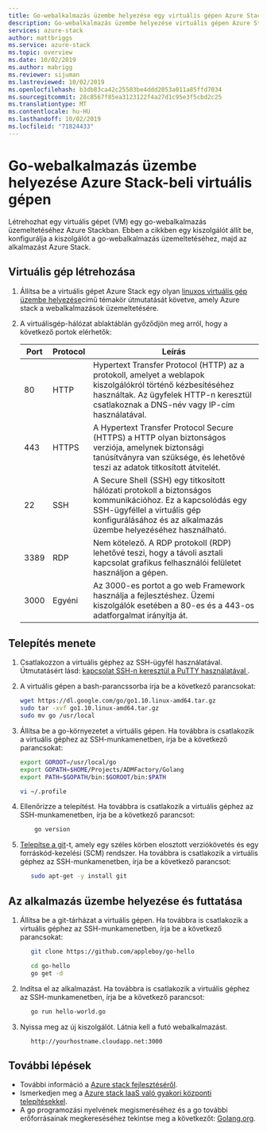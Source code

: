 ```yaml
---
title: Go-webalkalmazás üzembe helyezése egy virtuális gépen Azure Stackban | Microsoft Docs
description: Go-webalkalmazás üzembe helyezése virtuális gépen Azure Stack
services: azure-stack
author: mattbriggs
ms.service: azure-stack
ms.topic: overview
ms.date: 10/02/2019
ms.author: mabrigg
ms.reviewer: sijuman
ms.lastreviewed: 10/02/2019
ms.openlocfilehash: b3db83ca42c25503be4ddd2053a011a85ffd7034
ms.sourcegitcommit: 28c8567f85ea3123122f4a27d1c95e3f5cbd2c25
ms.translationtype: MT
ms.contentlocale: hu-HU
ms.lasthandoff: 10/02/2019
ms.locfileid: "71824433"
---
```

# <a name="deploy-a-go-web-app-to-a-vm-in-azure-stack"></a>Go-webalkalmazás üzembe helyezése Azure Stack-beli virtuális gépen

Létrehozhat egy virtuális gépet (VM) egy go-webalkalmazás üzemeltetéséhez Azure Stackban. Ebben a cikkben egy kiszolgálót állít be, konfigurálja a kiszolgálót a go-webalkalmazás üzemeltetéséhez, majd az alkalmazást Azure Stack.

## <a name="create-a-vm"></a>Virtuális gép létrehozása

1. Állítsa be a virtuális gépet Azure Stack egy olyan [linuxos virtuális gép üzembe helyezése](azure-stack-dev-start-howto-deploy-linux.md)című témakör útmutatását követve, amely Azure stack a webalkalmazások üzemeltetésére.

2. A virtuálisgép-hálózat ablaktáblán győződjön meg arról, hogy a következő portok elérhetők:

    | Port | Protocol | Leírás |
    | --- | --- | --- |
    | 80 | HTTP | Hypertext Transfer Protocol (HTTP) az a protokoll, amelyet a weblapok kiszolgálókról történő kézbesítéséhez használtak. Az ügyfelek HTTP-n keresztül csatlakoznak a DNS-név vagy IP-cím használatával. |
    | 443 | HTTPS | A Hypertext Transfer Protocol Secure (HTTPS) a HTTP olyan biztonságos verziója, amelynek biztonsági tanúsítványra van szüksége, és lehetővé teszi az adatok titkosított átvitelét. |
    | 22 | SSH | A Secure Shell (SSH) egy titkosított hálózati protokoll a biztonságos kommunikációhoz. Ez a kapcsolódás egy SSH-ügyféllel a virtuális gép konfigurálásához és az alkalmazás üzembe helyezéséhez használható. |
    | 3389 | RDP | Nem kötelező. A RDP protokoll (RDP) lehetővé teszi, hogy a távoli asztali kapcsolat grafikus felhasználói felületet használjon a gépen.   |
    | 3000 | Egyéni | Az 3000-es portot a go web Framework használja a fejlesztéshez. Üzemi kiszolgálók esetében a 80-es és a 443-os adatforgalmat irányítja át. |

## <a name="install-go"></a>Telepítés menete

1. Csatlakozzon a virtuális géphez az SSH-ügyfél használatával. Útmutatásért lásd: [kapcsolat SSH-n keresztül a PuTTY használatával ](azure-stack-dev-start-howto-ssh-public-key.md#connect-with-ssh-by-using-putty).

1. A virtuális gépen a bash-parancssorba írja be a következő parancsokat:

    ```bash  
    wget https://dl.google.com/go/go1.10.linux-amd64.tar.gz
    sudo tar -xvf go1.10.linux-amd64.tar.gz
    sudo mv go /usr/local
    ```

2. Állítsa be a go-környezetet a virtuális gépen. Ha továbbra is csatlakozik a virtuális géphez az SSH-munkamenetben, írja be a következő parancsokat:

    ```bash  
    export GOROOT=/usr/local/go
    export GOPATH=$HOME/Projects/ADMFactory/Golang
    export PATH=$GOPATH/bin:$GOROOT/bin:$PATH

    vi ~/.profile
    ```

3. Ellenőrizze a telepítést. Ha továbbra is csatlakozik a virtuális géphez az SSH-munkamenetben, írja be a következő parancsot:

    ```bash  
        go version
    ```

3. [Telepítse a git](https://git-scm.com)-t, amely egy széles körben elosztott verziókövetés és egy forráskód-kezelési (SCM) rendszer. Ha továbbra is csatlakozik a virtuális géphez az SSH-munkamenetben, írja be a következő parancsot:

    ```bash  
       sudo apt-get -y install git
    ```

## <a name="deploy-and-run-the-app"></a>Az alkalmazás üzembe helyezése és futtatása

1. Állítsa be a git-tárházat a virtuális gépen. Ha továbbra is csatlakozik a virtuális géphez az SSH-munkamenetben, írja be a következő parancsokat:

    ```bash  
       git clone https://github.com/appleboy/go-hello
    
       cd go-hello
       go get -d
    ```

2. Indítsa el az alkalmazást. Ha továbbra is csatlakozik a virtuális géphez az SSH-munkamenetben, írja be a következő parancsot:

    ```bash  
       go run hello-world.go
    ```

3. Nyissa meg az új kiszolgálót. Látnia kell a futó webalkalmazást.

    ```HTTP  
       http://yourhostname.cloudapp.net:3000
    ```

## <a name="next-steps"></a>További lépések

- További információ a [Azure stack fejlesztéséről](azure-stack-dev-start.md).
- Ismerkedjen meg a [Azure stack IaaS való gyakori központi telepítésekkel](azure-stack-dev-start-deploy-app.md).
- A go programozási nyelvének megismeréséhez és a go további erőforrásainak megkereséséhez tekintse meg a következőt: [Golang.org](https://golang.org).
